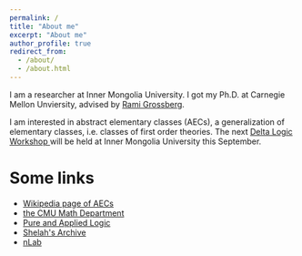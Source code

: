 ```yaml
---
permalink: /
title: "About me"
excerpt: "About me"
author_profile: true
redirect_from: 
  - /about/
  - /about.html
---
```


I am a researcher at Inner Mongolia University. I got my Ph.D. at Carnegie Mellon Unviersity, advised by <a href="http://math.cmu.edu/~rami">Rami Grossberg</a>. 

I am interested in abstract elementary classes (AECs), a generalization of elementary classes, i.e. classes of first order theories. The next <a href="/public/delta24/delta.html"> Delta Logic Workshop </a> will be held at Inner Mongolia University this September.

Some links
===
+ [Wikipedia page of AECs](https://en.wikipedia.org/wiki/Abstract_elementary_class)
+ [the CMU Math Department](https://math.cmu.edu)
+ [Pure and Applied Logic](http://logic.cmu.edu)
+ [Shelah's Archive](https://shelah.logic.at)
+ [nLab](https://ncatlab.org)


